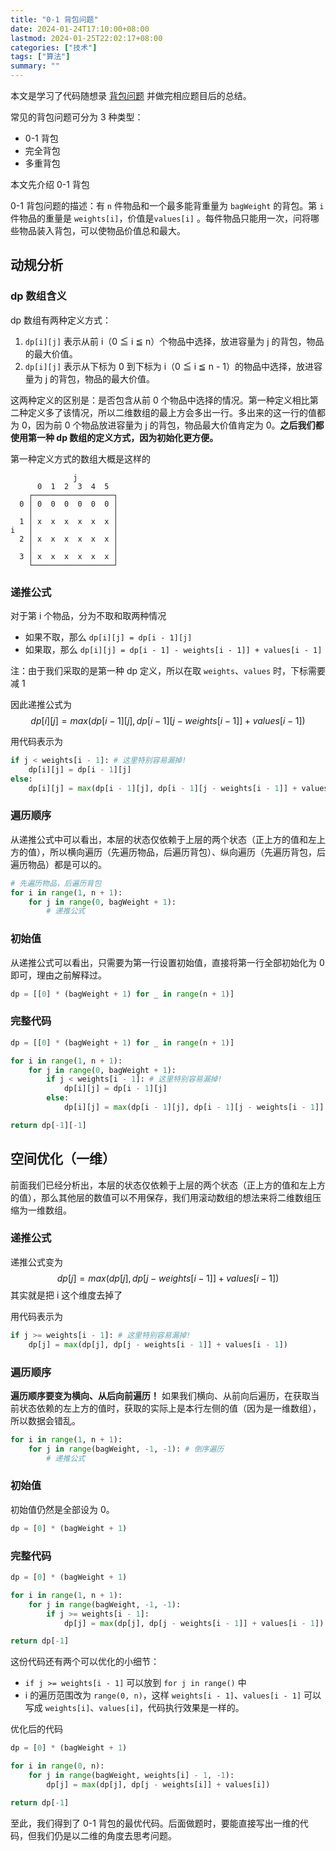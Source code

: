 ```yaml
---
title: "0-1 背包问题"
date: 2024-01-24T17:10:00+08:00
lastmod: 2024-01-25T22:02:17+08:00
categories: ["技术"]
tags: ["算法"]
summary: ""
---
```


本文是学习了代码随想录 [背包问题](https://programmercarl.com/%E8%83%8C%E5%8C%85%E7%90%86%E8%AE%BA%E5%9F%BA%E7%A1%8001%E8%83%8C%E5%8C%85-1.html) 并做完相应题目后的总结。

常见的背包问题可分为 3 种类型：
- 0-1 背包
- 完全背包
- 多重背包

本文先介绍 0-1 背包

0-1 背包问题的描述：有 `n` 件物品和一个最多能背重量为 `bagWeight` 的背包。第 `i` 件物品的重量是 `weights[i]`，价值是`values[i]` 。每件物品只能用一次，问将哪些物品装入背包，可以使物品价值总和最大。

## 动规分析

### dp 数组含义

dp 数组有两种定义方式：
1. `dp[i][j]` 表示从前 i（0 ≦ i ≦ n）个物品中选择，放进容量为 j 的背包，物品的最大价值。
2. `dp[i][j]` 表示从下标为 0 到下标为 i（0 ≦ i ≦ n - 1）的物品中选择，放进容量为 j 的背包，物品的最大价值。

这两种定义的区别是：是否包含从前 0 个物品中选择的情况。第一种定义相比第二种定义多了该情况，所以二维数组的最上方会多出一行。多出来的这一行的值都为 0，因为前 0 个物品放进容量为 j 的背包，物品最大价值肯定为 0。**之后我们都使用第一种 dp 数组的定义方式，因为初始化更方便。**

第一种定义方式的数组大概是这样的
```
              j
      0  1  2  3  4  5
    ┌──────────────────┐
  0 │ 0  0  0  0  0  0 │
    │                  │
  1 │ x  x  x  x  x  x │
i   │                  │
  2 │ x  x  x  x  x  x │
    │                  │
  3 │ x  x  x  x  x  x │
    └──────────────────┘
```

### 递推公式

对于第 i 个物品，分为不取和取两种情况
- 如果不取，那么 `dp[i][j] = dp[i - 1][j]`
- 如果取，那么 `dp[i][j] = dp[i - 1] - weights[i - 1]] + values[i - 1]`

注：由于我们采取的是第一种 dp 定义，所以在取 `weights`、`values` 时，下标需要减 1

因此递推公式为
$$
dp[i][j] = max(dp[i - 1][j], dp[i - 1][j - weights[i - 1]] + values[i - 1])
$$

用代码表示为
```python
if j < weights[i - 1]: # 这里特别容易漏掉!
    dp[i][j] = dp[i - 1][j]
else:
    dp[i][j] = max(dp[i - 1][j], dp[i - 1][j - weights[i - 1]] + values[i - 1])
```

### 遍历顺序

从递推公式中可以看出，本层的状态仅依赖于上层的两个状态（正上方的值和左上方的值），所以横向遍历（先遍历物品，后遍历背包）、纵向遍历（先遍历背包，后遍历物品）都是可以的。

```python
# 先遍历物品，后遍历背包
for i in range(1, n + 1):
    for j in range(0, bagWeight + 1):
        # 递推公式
```

### 初始值

从递推公式可以看出，只需要为第一行设置初始值，直接将第一行全部初始化为 0 即可，理由之前解释过。

```python
dp = [[0] * (bagWeight + 1) for _ in range(n + 1)]
```

### 完整代码

```python
dp = [[0] * (bagWeight + 1) for _ in range(n + 1)]

for i in range(1, n + 1):
    for j in range(0, bagWeight + 1):
        if j < weights[i - 1]: # 这里特别容易漏掉!
            dp[i][j] = dp[i - 1][j]
        else:
            dp[i][j] = max(dp[i - 1][j], dp[i - 1][j - weights[i - 1]] + values[i - 1])

return dp[-1][-1]
```

## 空间优化（一维）

前面我们已经分析出，本层的状态仅依赖于上层的两个状态（正上方的值和左上方的值），那么其他层的数值可以不用保存，我们用滚动数组的想法来将二维数组压缩为一维数组。

### 递推公式

递推公式变为
$$
dp[j] = max(dp[j], dp[j - weights[i - 1]] + values[i - 1])
$$
其实就是把 i 这个维度去掉了

用代码表示为
```python
if j >= weights[i - 1]: # 这里特别容易漏掉!
    dp[j] = max(dp[j], dp[j - weights[i - 1]] + values[i - 1])
```

### 遍历顺序

**遍历顺序要变为横向、从后向前遍历！** 如果我们横向、从前向后遍历，在获取当前状态依赖的左上方的值时，获取的实际上是本行左侧的值（因为是一维数组），所以数据会错乱。

```python
for i in range(1, n + 1):
    for j in range(bagWeight, -1, -1): # 倒序遍历
        # 递推公式
```

### 初始值

初始值仍然是全部设为 0。

```python
dp = [0] * (bagWeight + 1)
```

### 完整代码

```python
dp = [0] * (bagWeight + 1)

for i in range(1, n + 1):
    for j in range(bagWeight, -1, -1):
        if j >= weights[i - 1]:
            dp[j] = max(dp[j], dp[j - weights[i - 1]] + values[i - 1])

return dp[-1]
```

这份代码还有两个可以优化的小细节：
- `if j >= weights[i - 1]` 可以放到 `for j in range()` 中
- i 的遍历范围改为 `range(0, n)`，这样 `weights[i - 1]`、`values[i - 1]` 可以写成 `weights[i]`、`values[i]`，代码执行效果是一样的。

优化后的代码
```python
dp = [0] * (bagWeight + 1)

for i in range(0, n):
    for j in range(bagWeight, weights[i] - 1, -1):
        dp[j] = max(dp[j], dp[j - weights[i]] + values[i])

return dp[-1]
```

至此，我们得到了 0-1 背包的最优代码。后面做题时，要能直接写出一维的代码，但我们仍是以二维的角度去思考问题。
